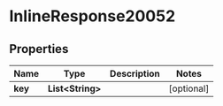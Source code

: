 

# InlineResponse20052


## Properties

Name | Type | Description | Notes
------------ | ------------- | ------------- | -------------
**key** | **List&lt;String&gt;** |  |  [optional]



